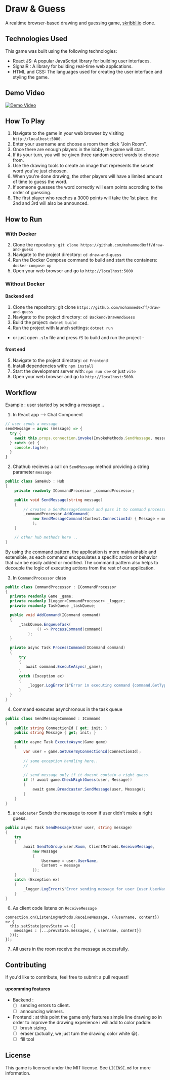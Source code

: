 # Draw & Guess

A realtime browser-based drawing and guessing game, [skribbl.io](https://skribbl.io) clone.

## Technologies Used

This game was built using the following technologies:
- React JS: A popular JavaScript library for building user interfaces.
- SignalR : A library for building real-time web applications.
- HTML and CSS: The languages used for creating the user interface and styling the game.

## Demo Video
[![Demo Video](https://i.vimeocdn.com/video/1666954036-73f51a3b4260462290d3b61a9ceb33118ad3c7de5157e889859f0fdf87b206bb-d?mw=1200&mh=645&q=70)](https://vimeo.com/manage/videos/824841261)

## How To Play
1. Navigate to the game in your web browser by visiting `http://localhost:5000`.
2. Enter your username and choose a room then click "Join Room".
3. Once there are enough players in the lobby, the game will start.
4. If its your turn, you will be given three random secret words to choose from.
5. Use the drawing tools to create an image that represents the secret word you've just choosen.
6. When you're done drawing, the other players will have a limited amount of time to guess the word.
7. If someone guesses the word correctly will earn points accroding to the order of guessing.
8. The first player who reaches a 3000 points will take the 1st place. the 2nd and 3rd will also be announced.

## How to Run

### With Docker

2. Clone the repository: `git clone https://github.com/mohammed0xff/draw-and-guess`
3. Navigate to the project directory: `cd draw-and-guess`
4. Run the Docker Compose command to build and start the containers: `docker-compose up`
5. Open your web browser and go to `http://localhost:5000`

### Without Docker

#### Backend end 
1. Clone the repository: git clone `https://github.com/mohammed0xff/draw-and-guess`
2. Navigate to the project directory: `cd Backend/DrawAndGuess`
3. Build the project: `dotnet build`
4. Run the project with launch settings: `dotnet run`
- or just open `.sln` file and press `f5` to build and run the project -

#### front end 

5. Navigate to the project directory: `cd Frontend`
6. Install dependencies with: `npm install`
7. Start the development server with: `npm run dev` or just `vite`
8. Open your web browser and go to `http://localhost:5000`.

## Workflow

Example : user started by sending a message ..

1. In React app --> Chat Component  
```js
// user sends a message
sendMessage = async (message) => {
  try {
    await this.props.connection.invoke(InvokeMethods.SendMessage, message);
  } catch (e) {
    console.log(e);
  }
}

```

2. Chathub recieves a call on  `SendMessage` method providing a string parameter `message` 
```csharp
public class GameHub : Hub
{
    private readonly ICommandProcessor _commandProcessor;

    public void SendMessage(string message)
    {
        // creates a SendMessageCommand and pass it to command processor.
        _commandProcessor.AddCommand(
            new SendMessageCommand(Context.ConnectionId) { Message = message }
            );
    }

    // other hub methods here ..
}
```
By using the [command pattern](https://refactoring.guru/design-patterns/command), the application is more maintainable and extensible, as each command encapsulates a specific action or behavior that can be easily added or modified. The command pattern also helps to decouple the logic of executing actions from the rest of our application.

3. In `CommandProcessor` class
```csharp
public class CommandProcessor : ICommandProcessor
{
  private readonly Game _game;
  private readonly ILogger<CommandProcessor> _logger;
  private readonly TaskQueue _taskQueue;

  public void AddCommand(ICommand command)
  {
      _taskQueue.EnqueueTask(
              () => ProcessCommand(command)
          );
  }

  private async Task ProcessCommand(ICommand command)
  {
      try
      {
         await command.ExecuteAsync(_game);
      }
      catch (Exception ex)
      {
          _logger.LogError($"Error in executing command {command.GetType().Name} : {ex.Message}");
      }
  }
}
```

4. Command executes asynchronous in the task queue
```csharp
public class SendMessageCommand : ICommand
{
    public string ConnectionId { get; init; }
    public string Message { get; init; }
    
    public async Task ExecuteAsync(Game game)
    {
        var user = game.GetUserByConnectionId(ConnectionId);
        
        // some exception handling here..
        //
        
        // send message only if it doesnt contain a right guess.
        if (! await game.CheckRightGuess(user, Message))
        {
            await game.Broadcaster.SendMessage(user, Message);
        }
    }
}
```

5. `Broadcaster` Sends the message to room if user didn't make a right guess.
```csharp
public async Task SendMessage(User user, string message)
{
    try
    {
        await SendToGroup(user.Room, ClientMethods.ReceiveMessage,
            new Message
            {
                Username = user.UserName,
                Content = message
            });
    }
    catch (Exception ex)
    {
        _logger.LogError($"Error sending message for user {user.UserName} in room {user.Room}: {ex.Message}");
    }
}
```

6. As client code listens on `ReceiveMessage`
```js0
connection.on(ListeningMethods.ReceiveMessage, ({username, content}) => {
  this.setState(prevState => ({
    messages : [...prevState.messages, { username, content}] 
  }));
});
```

7. All users in the room receive the message successfully.

## Contributing
If you'd like to contribute, feel free to submit a pull request!

#### upcomming features
* Backend : 
  - [ ] sending errors to client.
  - [ ] announcing winners.
  
* Frontend : at this point the game only features simple line drawing so in order to improve the drawing experience i will add to color paddle: 
  - [ ] brush sizing.
  - [ ] eraser (actually, we just turn the drawing color white 😀).
  - [ ] fill tool 

## License
This game is licensed under the MIT license. See `LICENSE.md` for more information.
